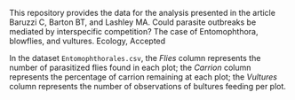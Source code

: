 This repository provides the data for the analysis presented in the article Baruzzi C, Barton BT, and Lashley MA. Could parasite outbreaks be mediated by interspecific competition? The case of Entomophthora, blowflies, and vultures. Ecology, Accepted

In the dataset `Entomophthorales.csv`, the *Flies* column represents the number of parasitized flies found in each plot; the *Carrion* column represents the percentage of carrion remaining at each plot; the *Vultures* column represents the number of observations of bultures feeding per plot.
